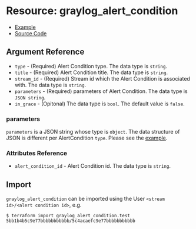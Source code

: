 # Resource: graylog_alert_condition

* [Example](https://github.com/terraform-provider-graylog/terraform-provider-graylog/blob/master/examples/v0.12/alert_condition.tf)
* [Source Code](https://github.com/terraform-provider-graylog/terraform-provider-graylog/blob/master/graylog/resource/stream/alert/condition/resource.go)

## Argument Reference

* `type` - (Required) Alert Condition type. The data type is `string`.
* `title` - (Required) Alert Condition title. The data type is `string`.
* `stream_id` - (Required) Stream id which the Alert Condition is associated with. The data type is `string`.
* `parameters` - (Required) parameters of Alert Condition. The data type is `JSON string`.
* `in_grace` - (Opitonal) The data type is `bool`. The default value is `false`.

### parameters

`parameters` is a JSON string whose type is `object`.
The data structure of JSON is different per AlertCondition `type`.
Please see the [example](https://github.com/terraform-provider-graylog/terraform-provider-graylog/blob/master/examples/v0.12/alert_condition.tf).

### Attributes Reference

* `alert_condition_id` - Alert Condition id. The data type is `string`.

## Import

`graylog_alert_condition` can be imported using the User `<stream id>/<alert condition id>`, e.g.

```console
$ terraform import graylog_alert_condition.test 5bb1b4b5c9e77bbbbbbbbbbb/5c4acaefc9e77bbbbbbbbbbb
```
